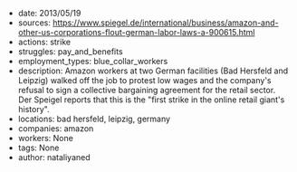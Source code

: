 - date: 2013/05/19
- sources: https://www.spiegel.de/international/business/amazon-and-other-us-corporations-flout-german-labor-laws-a-900615.html
- actions: strike
- struggles: pay_and_benefits
- employment_types: blue_collar_workers
- description: Amazon workers at two German facilities (Bad Hersfeld and Leipzig) walked off the job to protest low wages and the company's refusal to sign a collective bargaining agreement for the retail sector. Der Speigel reports that this is the "first strike in the online retail giant's history".
- locations: bad hersfeld, leipzig, germany
- companies: amazon
- workers: None
- tags: None
- author: nataliyaned
